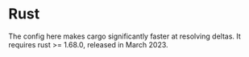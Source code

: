 # Rust

The config here makes cargo significantly faster at resolving deltas. It requires rust >= 1.68.0, released in March 2023.
